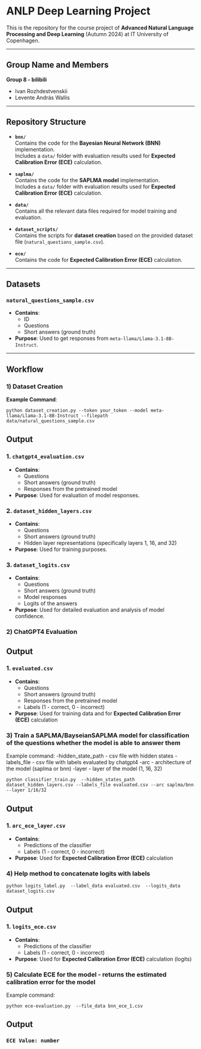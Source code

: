 # ANLP Deep Learning Project

This is the repository for the course project of **Advanced Natural Language Processing and Deep Learning** (Autumn 2024) at IT University of Copenhagen.

---

## Group Name and Members

**Group 8 - bilibili**  
- Ivan Rozhdestvenskii  
- Levente András Wallis  

---

## Repository Structure

- **`bnn/`**  
  Contains the code for the **Bayesian Neural Network (BNN)** implementation.  
  Includes a `data/` folder with evaluation results used for **Expected Calibration Error (ECE)** calculation.

- **`saplma/`**  
  Contains the code for the **SAPLMA model** implementation.  
  Includes a `data/` folder with evaluation results used for **Expected Calibration Error (ECE)** calculation.

- **`data/`**  
  Contains all the relevant data files required for model training and evaluation.

- **`dataset_scripts/`**  
  Contains the scripts for **dataset creation** based on the provided dataset file (`natural_questions_sample.csv`).

- **`ece/`**  
  Contains the code for **Expected Calibration Error (ECE)** calculation.

---

## Datasets

### **`natural_questions_sample.csv`**
   - **Contains**:
     - ID  
     - Questions  
     - Short answers (ground truth)  
   - **Purpose**: Used to get responses from `meta-llama/Llama-3.1-8B-Instruct`.

---

## Workflow

### 1) Dataset Creation

**Example Command**:
```shell
python dataset_creation.py --token your_token --model meta-llama/Llama-3.1-8B-Instruct --filepath data/natural_questions_sample.csv
```

## Output

### 1. **`chatgpt4_evaluation.csv`**
   - **Contains**:
     - Questions  
     - Short answers (ground truth)  
     - Responses from the pretrained model  
   - **Purpose**: Used for evaluation of model responses.

### 2. **`dataset_hidden_layers.csv`**
   - **Contains**:
     - Questions  
     - Short answers (ground truth)  
     - Hidden layer representations (specifically layers 1, 16, and 32)  
   - **Purpose**: Used for training purposes.

### 3. **`dataset_logits.csv`**
   - **Contains**:
     - Questions  
     - Short answers (ground truth)  
     - Model responses  
     - Logits of the answers  
   - **Purpose**: Used for detailed evaluation and analysis of model confidence.


### 2) ChatGPT4 Evaluation

## Output

### 1. **`evaluated.csv`**
   - **Contains**:
     - Questions  
     - Short answers (ground truth)  
     - Responses from the pretrained model
     - Labels (1 - correct, 0 - incorrect)
   - **Purpose**: Used for training data and for **Expected Calibration Error (ECE)** calculation


### 3) Train a SAPLMA/BayseianSAPLMA model for classification of the questions whether the model is able to answer them
Example command:
-hidden_state_path - csv file with hidden states
-labels_file - csv file with labels evaluated by chatgpt4
-arc - architecture of the model (saplma or bnn)
-layer - layer of the model (1, 16, 32)

```shell
python classifier_train.py  --hidden_states_path dataset_hidden_layers.csv --labels_file evaluated.csv --arc saplma/bnn --layer 1/16/32

```

## Output

### 1. **`arc_ece_layer.csv`**
   - **Contains**:
     - Predictions of the classifier
     - Labels (1 - correct, 0 - incorrect)
   - **Purpose**: Used for **Expected Calibration Error (ECE)** calculation


### 4) Help method to concatenate logits with labels

```shell
python logits_label.py  --label_data evaluated.csv  --logits_data dataset_logits.csv 

```

## Output
### 1. **`logits_ece.csv`**
   - **Contains**:
     - Predictions of the classifier
     - Labels (1 - correct, 0 - incorrect)
   - **Purpose**: Used for **Expected Calibration Error (ECE)** calculation (logits)

### 5) Calculate ECE for the model -  returns the estimated calibration error for the model

Example command:
```shell
python ece-evaluation.py  --file_data bnn_ece_1.csv 

```


## Output
### **`ECE Value: number`**



